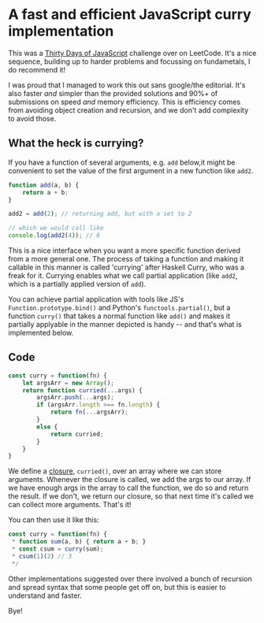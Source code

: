 # A fast and efficient JavaScript curry implementation

This was a [Thirty Days of JavaScript](https://leetcode.com/discuss/study-guide/3458761/Open-to-Registration!-30-Days-of-LC-JavaScript-Challenge/?utm_campaign=Banner10&utm_medium=Banner&utm_source=Banner&gio_link_id=noqbNLA9) challenge over on LeetCode. It's a nice sequence, building up to harder problems and focussing on fundametals, I do recommend it!

I was proud that I managed to work this out sans google/the editorial. It's also faster *and* simpler than the provided solutions and 90%+ of submissions on speed *and* memory efficiency. This is efficiency comes from avoiding object creation and recursion, and we don't add complexity to avoid those.

## What the heck is currying?

If you have a function of several arguments, e.g. `add` below,it might be convenient to set the value of the first argument in a new function like `add2`.

```javascript
function add(a, b) {
    return a + b;
}

add2 = add(2); // returning add, but with a set to 2

// which we would call like
console.log(add2(4)); // 6
```

This is a nice interface when you want a more specific function derived from a more general one. The process of taking a function and making it callable in this manner is called 'currying' after Haskell Curry, who was a freak for it. Currying enables what we call partial application (like `add2`, which is a partially applied version of `add`).

You can achieve partial application with tools like JS's `Function.prototype.bind()` and Python's `functools.partial()`, but a function `curry()` that takes a normal function like `add()` and makes it partially applyable in the manner depicted is handy -- and that's what is implemented below.

## Code
```javascript
const curry = function(fn) {
    let argsArr = new Array();
    return function curried(...args) {
        argsArr.push(...args);
        if (argsArr.length >== fn.length) {
            return fn(...argsArr);
        }
        else {
            return curried;
        }
    }
}
```
We define a [closure](https://developer.mozilla.org/en-US/docs/Web/JavaScript/Closures#), `curried()`, over an array where we can store arguments. Whenever the closure is called, we add the args to our array. If we have enough args in the array to call the function, we do so and return the result. If we don't, we return our closure, so that next time it's called we can collect more arguments. That's it!

You can then use it like this:


```javascript
const curry = function(fn) {
 * function sum(a, b) { return a + b; }
 * const csum = curry(sum);
 * csum(1)(2) // 3
 */
```

Other implementations suggested over there involved a bunch of recursion and spread syntax that some people get off on, but this is easier to understand and faster.

Bye!
